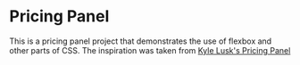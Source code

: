 # Pricing Panel 

This is a pricing panel project that demonstrates the use
of flexbox and other parts of CSS. 
The inspiration was taken from [Kyle Lusk's Pricing Panel](https://www.kylelusk.com/work/pricing-panel)
